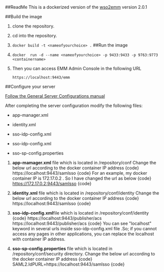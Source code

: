 ##ReadMe
This is a dockerized version of the [wso2emm](http://wso2.com/products/enterprise-mobility-manager) version 2.0.1


##Build the image
1. clone the repository.
2. cd into the repository.
3. ```docker build -t <nameofyourchoice> .```
##Run the image

1. ```docker  run -d --name <nameofyourchoice> -p 9433:9433 -p 9763:9773 <containername>```

2. Then you can access EMM Admin Console in the following URL

   ```
   https://localhost:9443/emm
   ```

##Configure your server

[Follow the General Server Configurations manual](https://tr.im/5dwWr)

After completing the server configuration modify the following files:

+ app-manager.xml


+ identity.xml


+ sso-idp-config.xml 


+ sso-idp-config.xml


+ sso-sp-config.properties

1. **app-mamager.xml** file which is located in /repository/conf Change the below url according to the docker container IP address {code} https://localhost:9443/samlsso {code} For an example, my docker container IP is 172.17.0.2 . So I have changed the url as below {code} https://172.17.0.2:9443/samlsso {code}

2. **identity.xml** file which is located in /repository/conf/identity Change the below url according to the docker container IP address {code} https://localhost:9443/samlsso {code} 

3. **sso-idp-config.xml**file which is located in /repository/conf/identity {code} https://localhost:9443/publisher/acs https://localhost:9443/publisher/acs {code} You can see "localhost" keyword in several urls inside sso-idp-config.xml file .So; if you cannot access any pages in other applications, you can replace the localhost with container IP address. 

4. **sso-sp-config.properties** file which is located in /repository/conf/security directory. Change the below url according to the docker container IP address {code} SAML2.IdPURL=https://localhost:9443/samlsso {code} 